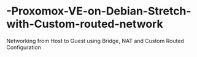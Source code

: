 # -Proxomox-VE-on-Debian-Stretch-with-Custom-routed-network
Networking from Host to Guest using Bridge, NAT and Custom Routed Configuration
